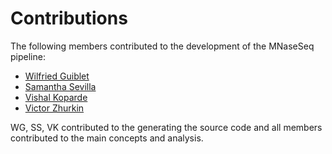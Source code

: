 # Contributions
The following members contributed to the development of the MNaseSeq pipeline:

- [Wilfried Guiblet](https://github.com/wilfriedguiblet)
- [Samantha Sevilla](https://github.com/slsevilla)
- [Vishal Koparde](https://github.com/kopardev)
- [Victor Zhurkin](https://ccr.cancer.gov/staff-directory/victor-b-zhurkin)

WG, SS, VK contributed to the generating the source code and all members contributed to the main concepts and analysis.